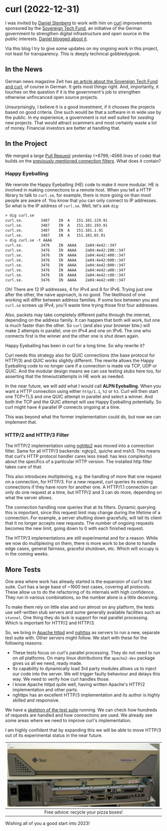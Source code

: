 # curl (2022-12-31)

I was invited by [Daniel Stenberg](https://daniel.haxx.se) to work with him on [curl](https://curl.se) improvements sponsored by the [Sovereign Tech Fund](https://sovereigntechfund.de), an initiative of the German government to strengthen digital infrastructure and open source in the public interests. [Daniel blogged about it](https://daniel.haxx.se/blog/2022/10/19/funded-curl-improvements/).

Via this blog I try to give some updates on my ongoing work in this project, not least for transparency. This is deeply technical gobbledygook.

## In the News

German news magazine Zeit has [an article about the Sovereign Tech Fund and curl](https://www.zeit.de/digital/internet/2022-12/open-source-software-sovereign-tech-fund-foerderung/komplettansicht), of course in German. It gets most things right. And, importantly, it touches on the question if it is the government's job to strengthen otherwise unfincanced open source projects.

Unsurprisingly, I believe it is a good investment, if it chooses the projects based on good criteria. One such would be that a software in in wide use by the public. In my experience, a government is not well suited for *seeding* new projects. That would attract scammers and most certainly waste a lot of money. Financial investors are better at handling that.

## In the Project

We merged a large [Pull Request](https://github.com/curl/curl/pull/10141) yesterday (+6799,-4566 lines of code) that builds on the [previously mentioned connection filters](curl-2022-11-29.md). What does it contain?

### Happy Eyeballing

We rewrote the Happy Eyeballing (HE) code to make it more modular. HE is involved in making connections to a remote host. When you tell a HTTP library to talk to `curl.se`, for example, there is more going on than most people are aware of. You know that you can only connect to IP addresses. So what is the IP address of `curl.se`. Well, let's ask `dig`:

```
> dig curl.se
curl.se.		3487	IN	A	151.101.129.91
curl.se.		3487	IN	A	151.101.193.91
curl.se.		3487	IN	A	151.101.1.91
curl.se.		3487	IN	A	151.101.65.91
> dig curl.se -t AAAA
curl.se.		3476	IN	AAAA	2a04:4e42::347
curl.se.		3476	IN	AAAA	2a04:4e42:200::347
curl.se.		3476	IN	AAAA	2a04:4e42:400::347
curl.se.		3476	IN	AAAA	2a04:4e42:600::347
curl.se.		3476	IN	AAAA	2a04:4e42:800::347
curl.se.		3476	IN	AAAA	2a04:4e42:a00::347
curl.se.		3476	IN	AAAA	2a04:4e42:c00::347
curl.se.		3476	IN	AAAA	2a04:4e42:e00::347
```

Oh! There are 12 IP addresses, 4 for IPv4 and 8 for IPv6. Trying just one after the other, the naive approach, is no good. The likelihood of one working will differ between address families. If some box between you and `curl.se` screws up IPv4, you'll waste time trying those first four addresses.

Also, packets may take completely different paths through the internet, depending on the address family. It can happen that both will work, but one is much faster than the other. So `curl` (and also your browser btw.) will make 2 attempts in parallel, one on IPv4 and one on IPv6. The one who connects first is the winner and the other one is shut down again.

Happy Eyeballing has been in curl for a long time. So why rewrite it?

Curl needs this strategy also for QUIC connections (the base protocol for HTTP/3) and QUIC works slightly different. The rewrite allows the Happy Eyeballing code to no longer care if a connection is made via TCP, UDP or QUIC. And the modular design means we can use testing stubs here too, for asserting that the timeout/attempts in HE work as needed.

In the near future, we will add what I would call **ALPN Eyeballing**. When you want a HTTP connection using either `http/1.1`, `h2` or `h3`. Curl will then start one TCP+TLS and one QUIC attempt in parallel and select a winner. And both the TCP and the QUIC attempt will use Happy Eyeballing potentially. So curl might have 4 parallel IP connects ongoing at a time.

This was beyond what the former implementation could do, but now we can implement that.

### HTTP/2 and HTTP/3 Filter

The HTTP/2 implementation using [nghttp2](https://nghttp2.org) was moved into a connection filter. Same for all HTTP/3 backends: ngtcp2, quiche and msh3. This means that curl's HTTP protocol handler cares less (read: has less complexity) about the specifics of a particular HTTP version. The installed http filter takes care of that.

This also introduces multiplexing, e.g. the handling of more that one request on a connection, for HTTP/3. For a new request, curl queries its existing connections if they have room for another one. A HTTP/1.1 connection can only do one request at a time, but HTTP/2 and 3 can do more, depending on what the server allows. 

The connection handling now queries that at its filters. Dynamic querying this is important, since this request limit
may change during the lifetime of a connection. For example, a server shutting down gracefully, will tell its client that it no longer accepts new requests. The number of ongoing requests becomes the new limit, going down to 0 with each finished request.

The HTTP/3 implementations are still experimental and for a reason. While we now do multiplexing on them, there is more work to be done to handle edge cases, general fairness, graceful shutdown, etc. Which will occupy is in the coming weeks.

## More Tests

One area where work has already started is the expansion of curl's test suite. Curl has a large base of ~1600 test cases, covering all protocols. These allow us to do the refactoring of its internals with high confidence. They run in various combinations, so the number alone is a little deceiving.

To make them rely on little else and run almost on any platform, the tests use self-written stub servers and some generally available facilities such as `stunnel`. One thing they do lack is support for real parallel processing. Which is important for HTTP/2 and HTTP/3.

So, we bring in [Apache httpd](https://httpd.apache.org) and [nghttpx](https://nghttp2.org/documentation/nghttpx-howto.html) as servers to run a new, separate test suite with. Other servers might follow. We start with these for the following reasons:

* These tests focus on curl's parallel processing. They do not need to run on *all* platforms. On many linux distributions the `apache2-dev` package gives us all we need, ready made.
* Its capability to dynamically load 3rd party modules allows us to inject our code into the server. We will trigger faulty behaviour and delays this way. We need to verify how curl handles those.
* I know Apache httpd quite well, having written Apache's HTTP/2 implementation and other parts.
* nghttpx has an excellent HTTP/3 implementation and its author is highly skilled and responsive.

We have a [skeleton of the test suite](https://github.com/curl/curl/pull/10175) running. We can check how hundreds of requests are handled and how connections are used. We already see some areas where we need to improve curl's implementation.

I am highly confident that by expanding this we will be able to move HTTP/3 out of its experimental status in the near future.

| ![pizza boxes](images/pizzaboxes.jpg) |
|:-:|
| Free advice: recycle your pizza boxes! |

Wishing all of you a good start into 2023!